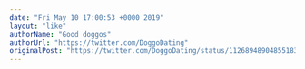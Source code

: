 ```yaml
---
date: "Fri May 10 17:00:53 +0000 2019"
layout: "like"
authorName: "Good doggos"
authorUrl: "https://twitter.com/DoggoDating"
originalPost: "https://twitter.com/DoggoDating/status/1126894890485518337"
---
```

